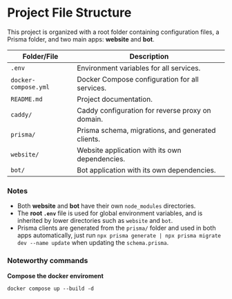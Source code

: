 # Project File Structure

This project is organized with a root folder containing configuration files, a Prisma folder, and two main apps: **website** and **bot**.

| Folder/File          | Description                                                     |
|----------------------|-----------------------------------------------------------------|
| `.env`               | Environment variables for all services.                         |
| `docker-compose.yml` | Docker Compose configuration for all services.                  |
| `README.md`          | Project documentation.                                          |
| `caddy/`             | Caddy configuration for reverse proxy on domain.                |
| `prisma/`            | Prisma schema, migrations, and generated clients.               |
| `website/`           | Website application with its own dependencies.                  |
| `bot/`               | Bot application with its own dependencies.                      |

### Notes

- Both **website** and **bot** have their own `node_modules` directories.
- The **root `.env`** file is used for global environment variables, and is inherited by lower directories such as `website` and `bot`.
- Prisma clients are generated from the `prisma/` folder and used in both apps automatically, just run `npx prisma generate | npx prisma migrate dev --name update` when updating the `schema.prisma`.

### Noteworthy commands

**Compose the docker enviroment**
```ps
docker compose up --build -d
```
